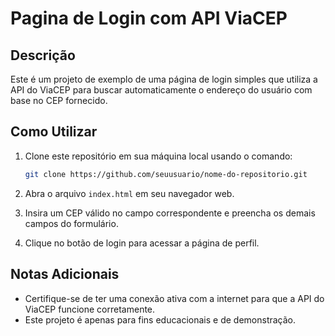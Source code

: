 # Pagina de Login com API ViaCEP

## Descrição
Este é um projeto de exemplo de uma página de login simples que utiliza a API do ViaCEP para buscar automaticamente o endereço do usuário com base no CEP fornecido.


## Como Utilizar

1. Clone este repositório em sua máquina local usando o comando:
    ```bash
    git clone https://github.com/seuusuario/nome-do-repositorio.git
    ```

2. Abra o arquivo `index.html` em seu navegador web.

3. Insira um CEP válido no campo correspondente e preencha os demais campos do formulário.

4. Clique no botão de login para acessar a página de perfil.

## Notas Adicionais

- Certifique-se de ter uma conexão ativa com a internet para que a API do ViaCEP funcione corretamente.
- Este projeto é apenas para fins educacionais e de demonstração.
